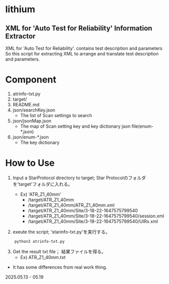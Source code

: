 # lithium
## XML for 'Auto Test for Reliability' Information Extractor 

XML for 'Auto Test for Reliability'. contains test description and parameters \
So this script for extracting XML to arrange and translate test description and parameters.

# Component
1. atrinfo-txt.py
2. target/
3. README.md
4. json/searchKey.json
    - The list of Scan settings to search
5. json/jsonMap.json
    - The map of Scan setting key and key dictionary json file(enum-*.json)
6. json/enum-*.json
    - The key dictionary

# How to Use
1. Input a StarProtocol directory to target; Star Protocolのフォルダを'target'フォルダに入れる。
    - Ex) 'ATR_Z1_40mm'
        - /target/ATR_Z1_40mm
        - /target/ATR_Z1_40mm/ATR_Z1_40mm.xml
        - /target/ATR_Z1_40mm/Site/3-18-22-1647575799540
        - /target/ATR_Z1_40mm/Site/3-18-22-1647575799540/session.xml
        - /target/ATR_Z1_40mm/Site/3-18-22-1647575799540/UIRx.xml

2. exeute the script; 'starinfo-txt.py'を実行する。
```shell
    python3 atrinfo-txt.py 
```
3. Get the result txt file； 結果ファイルを得る。
    - Ex) ATR_Z1_40mm.txt

* It has some differences from real work thing.

2025.05.13 - 05.19



